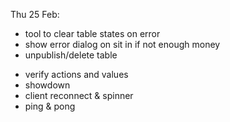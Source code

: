 Thu 25 Feb:

* tool to clear table states on error
* show error dialog on sit in if not enough money
* unpublish/delete table
- verify actions and values
- showdown
- client reconnect & spinner
- ping & pong

